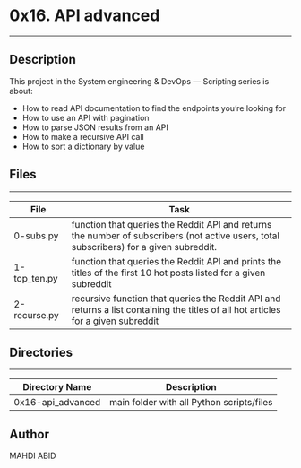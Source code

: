 # 0x16. API advanced

---
## Description

This project in the System engineering & DevOps ― Scripting series is about:
* How to read API documentation to find the endpoints you’re looking for
* How to use an API with pagination
* How to parse JSON results from an API
* How to make a recursive API call
* How to sort a dictionary by value

## Files
---
File|Task
---|---
0-subs.py | function that queries the Reddit API and returns the number of subscribers (not active users, total subscribers) for a given subreddit.
1-top_ten.py | function that queries the Reddit API and prints the titles of the first 10 hot posts listed for a given subreddit
2-recurse.py | recursive function that queries the Reddit API and returns a list containing the titles of all hot articles for a given subreddit

## Directories
---
Directory Name | Description
---|---
0x16-api_advanced | main folder with all Python scripts/files

## Author
MAHDI ABID